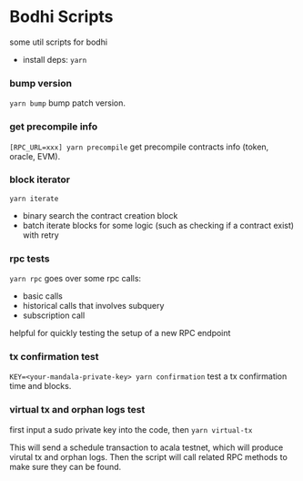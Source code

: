 # Bodhi Scripts
some util scripts for bodhi

- install deps: `yarn`

### bump version
`yarn bump`
bump patch version.

### get precompile info
`[RPC_URL=xxx] yarn precompile`
get precompile contracts info (token, oracle, EVM).

### block iterator
`yarn iterate`
- binary search the contract creation block
- batch iterate blocks for some logic (such as checking if a contract exist) with retry

### rpc tests
`yarn rpc`
goes over some rpc calls:
- basic calls
- historical calls that involves subquery
- subscription call

helpful for quickly testing the setup of a new RPC endpoint

### tx confirmation test
`KEY=<your-mandala-private-key> yarn confirmation`
test a tx confirmation time and blocks.

### virtual tx and orphan logs test
first input a sudo private key into the code, then `yarn virtual-tx`

This will send a schedule transaction to acala testnet, which will produce virutal tx and orphan logs. Then the script will call related RPC methods to make sure they can be found.